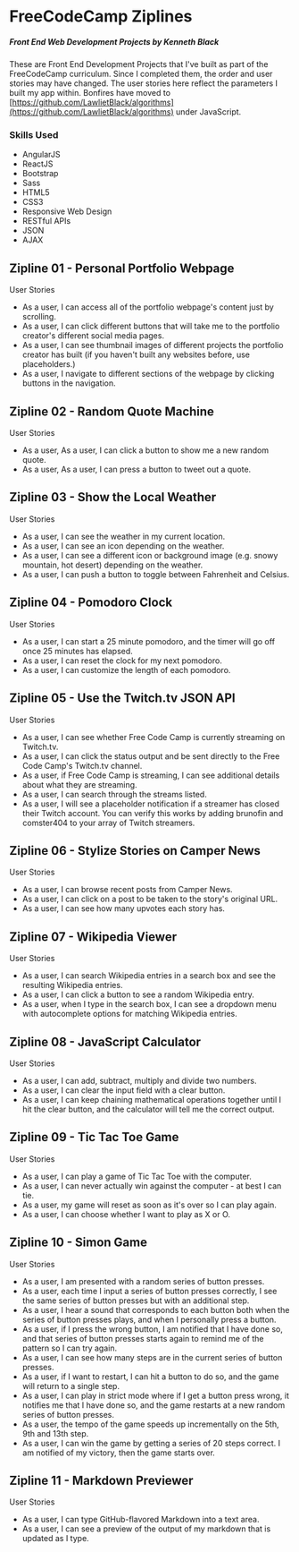 # FreeCodeCamp Ziplines
##### Front End Web Development Projects by Kenneth Black

These are Front End Development Projects that I've built as part of the FreeCodeCamp curriculum. Since I completed them, the order and user stories may have changed. The user stories here reflect the parameters I built my app within. Bonfires have moved to [https://github.com/LawlietBlack/algorithms](https://github.com/LawlietBlack/algorithms) under JavaScript.

### Skills Used

 - AngularJS
 - ReactJS
 - Bootstrap
 - Sass
 - HTML5
 - CSS3
 - Responsive Web Design
 - RESTful APIs
 - JSON
 - AJAX


## Zipline 01 - Personal Portfolio Webpage

User Stories

 - As a user, I can access all of the portfolio webpage's content just by scrolling.
 - As a user, I can click different buttons that will take me to the portfolio creator's different social media pages.
 - As a user, I can see thumbnail images of different projects the portfolio creator has built (if you haven't built any websites before, use placeholders.)
 - As a user, I navigate to different sections of the webpage by clicking buttons in the navigation.

## Zipline 02 - Random Quote Machine

User Stories

 - As a user, As a user, I can click a button to show me a new random quote.
 - As a user, As a user, I can press a button to tweet out a quote.

## Zipline 03 - Show the Local Weather

User Stories

 - As a user, I can see the weather in my current location.
 - As a user, I can see an icon depending on the weather.
 - As a user, I can see a different icon or background image (e.g. snowy mountain, hot desert) depending on the weather.
 - As a user, I can push a button to toggle between Fahrenheit and Celsius.

## Zipline 04 - Pomodoro Clock

User Stories

 - As a user, I can start a 25 minute pomodoro, and the timer will go off once 25 minutes has elapsed.
 - As a user, I can reset the clock for my next pomodoro.
 - As a user, I can customize the length of each pomodoro.


## Zipline 05 - Use the Twitch.tv JSON API

User Stories

 - As a user, I can see whether Free Code Camp is currently streaming on Twitch.tv.
 - As a user, I can click the status output and be sent directly to the Free Code Camp's Twitch.tv channel.
 - As a user, if Free Code Camp is streaming, I can see additional details about what they are streaming.
 - As a user, I can search through the streams listed.
 - As a user, I will see a placeholder notification if a streamer has closed their Twitch account. You can verify this works by adding brunofin and comster404 to your array of Twitch streamers.


## Zipline 06 - Stylize Stories on Camper News

User Stories

 - As a user, I can browse recent posts from Camper News.
 - As a user, I can click on a post to be taken to the story's original URL.
 - As a user, I can see how many upvotes each story has.


## Zipline 07 - Wikipedia Viewer

User Stories

 - As a user, I can search Wikipedia entries in a search box and see the resulting Wikipedia entries.
 - As a user, I can click a button to see a random Wikipedia entry.
 - As a user, when I type in the search box, I can see a dropdown menu with autocomplete options for matching Wikipedia entries.

## Zipline 08 - JavaScript Calculator

User Stories

 - As a user, I can add, subtract, multiply and divide two numbers.
 - As a user, I can clear the input field with a clear button.
 - As a user, I can keep chaining mathematical operations together until I hit the clear button, and the calculator will tell me the correct output.



## Zipline 09 - Tic Tac Toe Game

User Stories

 - As a user, I can play a game of Tic Tac Toe with the computer.
 - As a user, I can never actually win against the computer - at best I can tie.
 - As a user, my game will reset as soon as it's over so I can play again.
 - As a user, I can choose whether I want to play as X or O.


## Zipline 10 - Simon Game

User Stories

 - As a user, I am presented with a random series of button presses.
 - As a user, each time I input a series of button presses correctly, I see the same series of button presses but with an additional step.
 - As a user, I hear a sound that corresponds to each button both when the series of button presses plays, and when I personally press a button.
 - As a user, if I press the wrong button, I am notified that I have done so, and that series of button presses starts again to remind me of the pattern so I can try again.
 - As a user, I can see how many steps are in the current series of button presses.
 - As a user, if I want to restart, I can hit a button to do so, and the game will return to a single step.
 - As a user, I can play in strict mode where if I get a button press wrong, it notifies me that I have done so, and the game restarts at a new random series of button presses.
 - As a user, the tempo of the game speeds up incrementally on the 5th, 9th and 13th step.
 - As a user, I can win the game by getting a series of 20 steps correct. I am notified of my victory, then the game starts over.


## Zipline 11 - Markdown Previewer

User Stories

 - As a user, I can type GitHub-flavored Markdown into a text area.
 - As a user, I can see a preview of the output of my markdown that is updated as I type.
